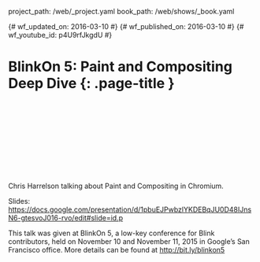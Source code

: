 project_path: /web/_project.yaml book_path: /web/shows/_book.yaml

{# wf_updated_on: 2016-03-10 #} {# wf_published_on: 2016-03-10 #} {# wf_youtube_id: p4U9rfJkgdU #}

# BlinkOn 5: Paint and Compositing Deep Dive {: .page-title }

<div class="video-wrapper">
  <iframe class="devsite-embedded-youtube-video" data-video-id="p4U9rfJkgdU"
          data-autohide="1" data-showinfo="0" frameborder="0" allowfullscreen>
  </iframe>
</div>

Chris Harrelson talking about Paint and Compositing in Chromium.

Slides: https://docs.google.com/presentation/d/1pbuEJPwbzlYKDEBqJU0D48IJnsN6-gtesvoJ016-rvo/edit#slide=id.p

This talk was given at BlinkOn 5, a low-key conference for Blink contributors, held on November 10 and November 11, 2015 in Google’s San Francisco office. More details can be found at http://bit.ly/blinkon5